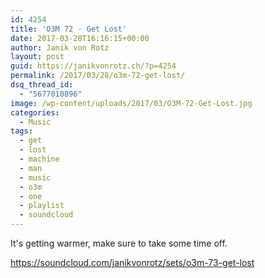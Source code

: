 ```yaml
---
id: 4254
title: 'O3M 72 - Get Lost'
date: 2017-03-28T16:16:15+00:00
author: Janik von Rotz
layout: post
guid: https://janikvonrotz.ch/?p=4254
permalink: /2017/03/28/o3m-72-get-lost/
dsq_thread_id:
  - "5677010896"
image: /wp-content/uploads/2017/03/O3M-72-Get-Lost.jpg
categories:
  - Music
tags:
  - get
  - lost
  - machine
  - man
  - music
  - o3m
  - one
  - playlist
  - soundcloud
---
```

It's getting warmer, make sure to take some time off.

https://soundcloud.com/janikvonrotz/sets/o3m-73-get-lost